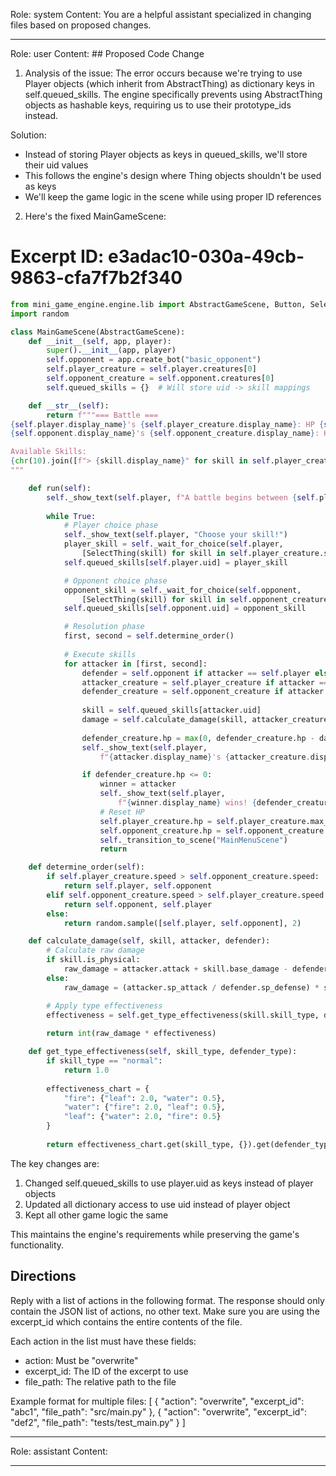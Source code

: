 Role: system
Content: You are a helpful assistant specialized in changing files based on proposed changes.
__________________
Role: user
Content: ## Proposed Code Change
1. Analysis of the issue:
The error occurs because we're trying to use Player objects (which inherit from AbstractThing) as dictionary keys in self.queued_skills. The engine specifically prevents using AbstractThing objects as hashable keys, requiring us to use their prototype_ids instead.

Solution:
- Instead of storing Player objects as keys in queued_skills, we'll store their uid values
- This follows the engine's design where Thing objects shouldn't be used as keys
- We'll keep the game logic in the scene while using proper ID references

2. Here's the fixed MainGameScene:

# Excerpt ID: e3adac10-030a-49cb-9863-cfa7f7b2f340
```python main_game/scenes/main_game_scene.py
from mini_game_engine.engine.lib import AbstractGameScene, Button, SelectThing
import random

class MainGameScene(AbstractGameScene):
    def __init__(self, app, player):
        super().__init__(app, player)
        self.opponent = app.create_bot("basic_opponent")
        self.player_creature = self.player.creatures[0]
        self.opponent_creature = self.opponent.creatures[0]
        self.queued_skills = {}  # Will store uid -> skill mappings

    def __str__(self):
        return f"""=== Battle ===
{self.player.display_name}'s {self.player_creature.display_name}: HP {self.player_creature.hp}/{self.player_creature.max_hp}
{self.opponent.display_name}'s {self.opponent_creature.display_name}: HP {self.opponent_creature.hp}/{self.opponent_creature.max_hp}

Available Skills:
{chr(10).join([f"> {skill.display_name}" for skill in self.player_creature.skills])}
"""

    def run(self):
        self._show_text(self.player, f"A battle begins between {self.player.display_name} and {self.opponent.display_name}!")
        
        while True:
            # Player choice phase
            self._show_text(self.player, "Choose your skill!")
            player_skill = self._wait_for_choice(self.player, 
                [SelectThing(skill) for skill in self.player_creature.skills]).thing
            self.queued_skills[self.player.uid] = player_skill

            # Opponent choice phase
            opponent_skill = self._wait_for_choice(self.opponent,
                [SelectThing(skill) for skill in self.opponent_creature.skills]).thing
            self.queued_skills[self.opponent.uid] = opponent_skill

            # Resolution phase
            first, second = self.determine_order()
            
            # Execute skills
            for attacker in [first, second]:
                defender = self.opponent if attacker == self.player else self.player
                attacker_creature = self.player_creature if attacker == self.player else self.opponent_creature
                defender_creature = self.opponent_creature if attacker == self.player else self.player_creature
                
                skill = self.queued_skills[attacker.uid]
                damage = self.calculate_damage(skill, attacker_creature, defender_creature)
                
                defender_creature.hp = max(0, defender_creature.hp - damage)
                self._show_text(self.player, 
                    f"{attacker.display_name}'s {attacker_creature.display_name} used {skill.display_name} for {damage} damage!")

                if defender_creature.hp <= 0:
                    winner = attacker
                    self._show_text(self.player, 
                        f"{winner.display_name} wins! {defender_creature.display_name} was defeated!")
                    # Reset HP
                    self.player_creature.hp = self.player_creature.max_hp
                    self.opponent_creature.hp = self.opponent_creature.max_hp
                    self._transition_to_scene("MainMenuScene")
                    return

    def determine_order(self):
        if self.player_creature.speed > self.opponent_creature.speed:
            return self.player, self.opponent
        elif self.opponent_creature.speed > self.player_creature.speed:
            return self.opponent, self.player
        else:
            return random.sample([self.player, self.opponent], 2)

    def calculate_damage(self, skill, attacker, defender):
        # Calculate raw damage
        if skill.is_physical:
            raw_damage = attacker.attack + skill.base_damage - defender.defense
        else:
            raw_damage = (attacker.sp_attack / defender.sp_defense) * skill.base_damage

        # Apply type effectiveness
        effectiveness = self.get_type_effectiveness(skill.skill_type, defender.creature_type)
        
        return int(raw_damage * effectiveness)

    def get_type_effectiveness(self, skill_type, defender_type):
        if skill_type == "normal":
            return 1.0
        
        effectiveness_chart = {
            "fire": {"leaf": 2.0, "water": 0.5},
            "water": {"fire": 2.0, "leaf": 0.5},
            "leaf": {"water": 2.0, "fire": 0.5}
        }
        
        return effectiveness_chart.get(skill_type, {}).get(defender_type, 1.0)
```

The key changes are:
1. Changed self.queued_skills to use player.uid as keys instead of player objects
2. Updated all dictionary access to use uid instead of player object
3. Kept all other game logic the same

This maintains the engine's requirements while preserving the game's functionality.

## Directions
Reply with a list of actions in the following format. The response should only contain the JSON list of actions, no other text.
Make sure you are using the excerpt_id which contains the entire contents of the file.

Each action in the list must have these fields:
- action: Must be "overwrite"
- excerpt_id: The ID of the excerpt to use
- file_path: The relative path to the file

Example format for multiple files:
[
    {
        "action": "overwrite",
        "excerpt_id": "abc1",
        "file_path": "src/main.py"
    },
    {
        "action": "overwrite",
        "excerpt_id": "def2",
        "file_path": "tests/test_main.py"
    }
]
__________________
Role: assistant
Content: 
__________________
